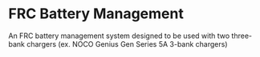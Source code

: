 # FRC Battery Management
 An FRC battery management system designed to be used with two three-bank chargers (ex. NOCO Genius Gen Series 5A 3-bank chargers)
